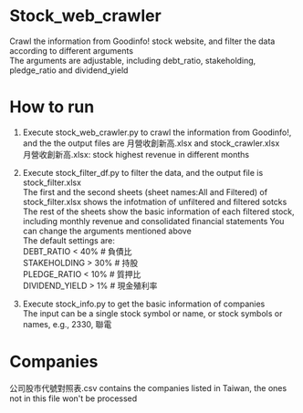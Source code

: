 # Stock_web_crawler
Crawl the information from Goodinfo! stock website, and filter the data according to different arguments  
The arguments are adjustable, including debt_ratio, stakeholding, pledge_ratio and dividend_yield  

# How to run
1. Execute stock_web_crawler.py to crawl the information from Goodinfo!, and the the output files are 月營收創新高.xlsx and stock_crawler.xlsx  
月營收創新高.xlsx: stock highest revenue in different months  
2. Execute stock_filter_df.py to filter the data, and the output file is stock_filter.xlsx  
The first and the second sheets (sheet names:All and Filtered) of stock_filter.xlsx shows the infotmation of unfiltered and filtered sotcks
The rest of the sheets show the basic information of each filtered stock, including monthly revenue and consolidated financial statements
You can change the arguments mentioned above  
The default settings are:  
DEBT_RATIO < 40%       # 負債比  
STAKEHOLDING > 30%     # 持股  
PLEDGE_RATIO < 10%     # 質押比  
DIVIDEND_YIELD > 1%    # 現金殖利率  

3. Execute stock_info.py to get the basic information of companies  
The input can be a single stock symbol or name, or stock symbols or names, e.g., 2330, 聯電

# Companies
公司股市代號對照表.csv contains the companies listed in Taiwan, the ones not in this file won't be processed  
